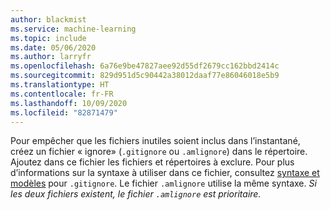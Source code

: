 ```yaml
---
author: blackmist
ms.service: machine-learning
ms.topic: include
ms.date: 05/06/2020
ms.author: larryfr
ms.openlocfilehash: 6a76e9be47827aee92d55df2679cc162bbd2414c
ms.sourcegitcommit: 829d951d5c90442a38012daaf77e86046018e5b9
ms.translationtype: HT
ms.contentlocale: fr-FR
ms.lasthandoff: 10/09/2020
ms.locfileid: "82871479"
---
```

Pour empêcher que les fichiers inutiles soient inclus dans l’instantané, créez un fichier « ignore» (`.gitignore` ou `.amlignore`) dans le répertoire. Ajoutez dans ce fichier les fichiers et répertoires à exclure. Pour plus d’informations sur la syntaxe à utiliser dans ce fichier, consultez [syntaxe et modèles](https://git-scm.com/docs/gitignore) pour `.gitignore`. Le fichier `.amlignore` utilise la même syntaxe. _Si les deux fichiers existent, le fichier `.amlignore` est prioritaire._
